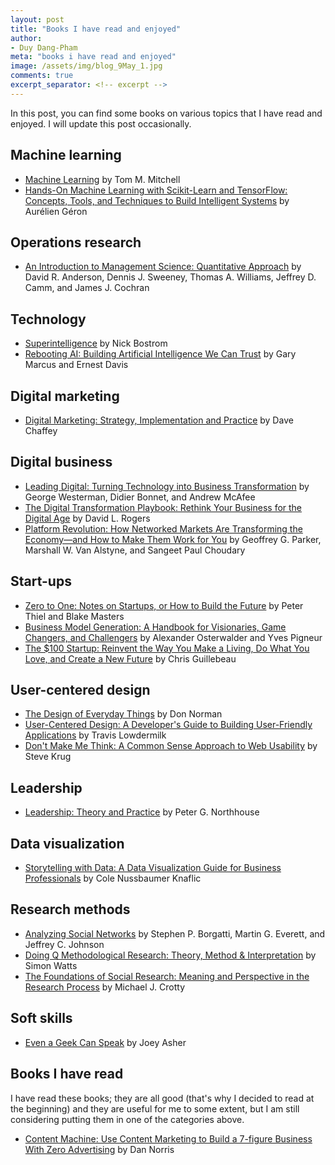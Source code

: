 ```yaml
---
layout: post
title: "Books I have read and enjoyed"
author:
- Duy Dang-Pham
meta: "books i have read and enjoyed"
image: /assets/img/blog_9May_1.jpg
comments: true
excerpt_separator: <!-- excerpt -->
---
```

In this post, you can find some books on various topics that I have read and enjoyed. I will update this post occasionally.<!-- excerpt -->

## Machine learning
- <a href="https://www.amazon.com/Machine-Learning-Tom-M-Mitchell/dp/0070428077" target="\_blank">Machine Learning</a> by Tom M. Mitchell
- <a href="https://www.amazon.com/Hands-Machine-Learning-Scikit-Learn-TensorFlow/dp/1491962291" target="\_blank">Hands-On Machine Learning with Scikit-Learn and TensorFlow: Concepts, Tools, and Techniques to Build Intelligent Systems</a> by Aurélien Géron

## Operations research
- <a href="https://www.amazon.com/Introduction-Management-Science-Quantitative-Approach/dp/133740652X" target="\_blank">An Introduction to Management Science: Quantitative Approach</a> by David R. Anderson, Dennis J. Sweeney, Thomas A. Williams, Jeffrey D. Camm, and James J. Cochran

## Technology
- <a href="https://www.amazon.com/Superintelligence-Dangers-Strategies-Nick-Bostrom/dp/1501227742" target="\_blank">Superintelligence</a> by Nick Bostrom
- <a href="https://www.amazon.com/Rebooting-AI-Building-Artificial-Intelligence-ebook/dp/B07MYLGQLB" target="\_blank">Rebooting AI: Building Artificial Intelligence We Can Trust</a> by Gary Marcus and Ernest Davis

## Digital marketing
- <a href="https://www.amazon.com/Digital-Marketing-Strategy-Implementation-Practice/dp/0273746103" target="\_blank">Digital Marketing: Strategy, Implementation and Practice</a> by Dave Chaffey

## Digital business
- <a href="https://www.amazon.com/Leading-Digital-Technology-Business-Transformation/dp/1625272472" target="\_blank">Leading Digital: Turning Technology into Business Transformation</a> by George Westerman, Didier Bonnet, and Andrew McAfee
- <a href="https://www.amazon.com/Digital-Transformation-Playbook-Business-Publishing/dp/0231175442" target="\_blank">The Digital Transformation Playbook: Rethink Your Business for the Digital Age</a> by David L. Rogers
- <a href="https://www.amazon.com/Platform-Revolution-Networked-Markets-Transforming/dp/0393249131" target="\_blank">Platform Revolution: How Networked Markets Are Transforming the Economy―and How to Make Them Work for You</a> by Geoffrey G. Parker, Marshall W. Van Alstyne, and Sangeet Paul Choudary

## Start-ups
- <a href="https://www.amazon.com/Zero-One-Notes-Startups-Future/dp/0804139296" target="\_blank">Zero to One: Notes on Startups, or How to Build the Future</a> by Peter Thiel and Blake Masters
- <a href="https://www.amazon.com/Business-Model-Generation-Visionaries-Challengers/dp/0470876417" target="\_blank">Business Model Generation: A Handbook for Visionaries, Game Changers, and Challengers</a> by Alexander Osterwalder and Yves Pigneur
- <a href="https://www.amazon.com/100-Startup-Reinvent-Living-Create/dp/0307951529" target="\_blank">The $100 Startup: Reinvent the Way You Make a Living, Do What You Love, and Create a New Future</a> by Chris Guillebeau

## User-centered design
- <a href="https://www.amazon.com/Design-Everyday-Things-Revised-Expanded/dp/0465050654" target="\_blank">The Design of Everyday Things</a> by Don Norman
- <a href="https://www.amazon.com/User-Centered-Design-Developers-User-Friendly-Applications/dp/1449359809" target="\_blank">User-Centered Design: A Developer's Guide to Building User-Friendly Applications</a> by Travis Lowdermilk
- <a href="https://www.amazon.com/Dont-Make-Me-Think-Usability/dp/0321344758" target="\_blank">Don't Make Me Think: A Common Sense Approach to Web Usability</a> by Steve Krug

## Leadership
- <a href="https://www.amazon.com/Leadership-Practice-Peter-G-Northouse/dp/1483317536" target="\_blank">Leadership: Theory and Practice</a> by Peter G. Northhouse 

## Data visualization
- <a href="https://www.amazon.com/Storytelling-Data-Visualization-Business-Professionals/dp/1119002257" target="\_blank">Storytelling with Data: A Data Visualization Guide for Business Professionals</a> by Cole Nussbaumer Knaflic

## Research methods
- <a href="https://www.amazon.com/Analyzing-Social-Networks-Stephen-Borgatti/dp/1446247414" target="\_blank">Analyzing Social Networks</a> by Stephen P. Borgatti, Martin G. Everett, and Jeffrey C. Johnson
- <a href="https://www.amazon.com/Doing-Methodological-Research-Theory-Interpretation/dp/1849204152" target="\_blank">Doing Q Methodological Research: Theory, Method & Interpretation</a> by Simon Watts
- <a href="https://www.amazon.com/Foundations-Social-Research-Michael-Crotty/dp/0761961062" target="\_blank">The Foundations of Social Research: Meaning and Perspective in the Research Process</a> by Michael J. Crotty

## Soft skills
- <a href="https://www.amazon.com/Even-Geek-Speak-Joey-Asher/dp/0978577604" target="\_blank">Even a Geek Can Speak</a> by Joey Asher

## Books I have read
I have read these books; they are all good (that's why I decided to read at the beginning) and they are useful for me to some extent, but I am still considering putting them in one of the categories above.
- <a href="https://www.amazon.com/Content-Machine-Marketing-7-figure-Advertising-ebook/dp/B013M5FWX4" target="\_blank">Content Machine: Use Content Marketing to Build a 7-figure Business With Zero Advertising</a> by Dan Norris